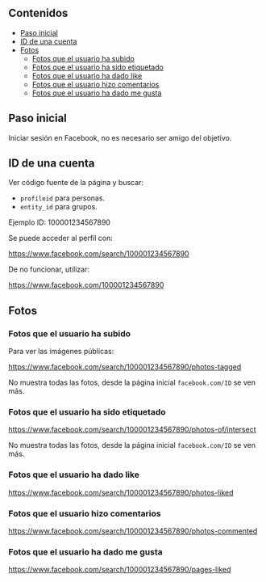 ## Contenidos

- [Paso inicial](#paso-inicial)
- [ID de una cuenta](#id-de-una-cuenta)
- [Fotos](#fotos)
  - [Fotos que el usuario ha subido](#fotos-que-el-usuario-ha-subido)
  - [Fotos que el usuario ha sido etiquetado](#fotos-que-el-usuario-ha-sido-etiquetado)
  - [Fotos que el usuario ha dado like](#fotos-que-el-usuario-ha-dado-like)
  - [Fotos que el usuario hizo comentarios](#fotos-que-el-usuario-hizo-comentarios)
  - [Fotos que el usuario ha dado me gusta](#fotos-que-el-usuario-ha-dado-me-gusta)

## Paso inicial

Iniciar sesión en Facebook, no es necesario ser amigo del objetivo.

## ID de una cuenta

Ver código fuente de la página y buscar:

- `profileid` para personas.
- `entity_id` para grupos.

Ejemplo ID: 100001234567890

Se puede acceder al perfil con:

<https://www.facebook.com/search/100001234567890>

De no funcionar, utilizar:

<https://www.facebook.com/100001234567890>

## Fotos

### Fotos que el usuario ha subido

Para ver las imágenes públicas:

<https://www.facebook.com/search/100001234567890/photos-tagged>

No muestra todas las fotos, desde la página inicial `facebook.com/ID` se ven más.

### Fotos que el usuario ha sido etiquetado

<https://www.facebook.com/search/100001234567890/photos-of/intersect>

No muestra todas las fotos, desde la página inicial `facebook.com/ID` se ven más.

### Fotos que el usuario ha dado like

<https://www.facebook.com/search/100001234567890/photos-liked>

### Fotos que el usuario hizo comentarios

<https://www.facebook.com/search/100001234567890/photos-commented>

### Fotos que el usuario ha dado me gusta

<https://www.facebook.com/search/100001234567890/pages-liked>

